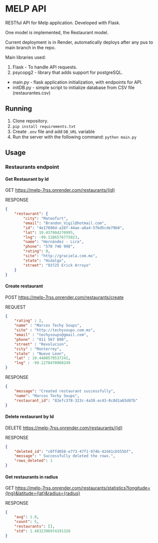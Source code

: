 # MELP API

RESTful API for Melp application. Developed with Flask.

One model is implemented, the Restaurant model.

Current deployment is in Render, automatically deploys after any pus to main branch in the repo.

Main libraries used:
1. Flask - To handle API requests.
2. psycopg2 - library that adds support for postgreSQL.

* main.py - flask application initialization, with endpoints for API.
* initDB.py - simple script to initialize database from CSV file (restaurantes.csv)

## Running 

1. Clone repository.
2. `pip install requirements.txt`
3. Create `.env` file and add `DB_URL` variable
4. Run the server with the following command: `python main.py`



## Usage
### Restaurants endpoint
#### Get Restaurant by Id
GET https://melp-7rss.onrender.com/restaurants/{id}

RESPONSE
```json
{
    "restaurant": {
        "city": "Mateofurt",
        "email": "Brandon_Vigil@hotmail.com",
        "id": "4e17896d-a26f-44ae-a8a4-5fbd5cde79b0",
        "lat": 19.437904276995,
        "lng": -99.1286576775023,
        "name": "Hernández - Lira",
        "phone": "570 746 998",
        "rating": 0,
        "site": "http://graciela.com.mx",
        "state": "Hidalgo",
        "street": "93725 Erick Arroyo"
    }
}
```

#### Create restaurant
POST https://melp-7rss.onrender.com/restaurants/create

REQUEST
```json
{
    "rating" : 2,
    "name" : "Marcos Techy Soups", 
    "site" : "http://techysoups.com.mx", 
    "email" : "techysoups@gmail.com", 
    "phone" : "811 567 890", 
    "street" : "Revolucion", 
    "city" : "Monterrey", 
    "state" : "Nuevo Leon", 
    "lat" : 19.4400570537241, 
    "lng" : -99.1270470968249
}
```
RESPONSE
```json
{
    "message": "Created restaurant successfully",
    "name": "Marcos Techy Soups",
    "restaurant_id": "82efc378-323c-4a38-ac43-8c8d1a65d87b"
}
```
#### Delete restaurant by Id
DELETE https://melp-7rss.onrender.com/restaurants/{id}

RESPONSE
```json
{
    "deleted_id": "c0ffd058-e773-47f1-974b-42d41cb555bf",
    "message": " Successfully deleted the rows.",
    "rows_deleted": 1
}
```
#### Get restaurants in radius
GET https://melp-7rss.onrender.com/restaurants/statistics?longitude={lng}&latitude={lat}&radius={radius}

RESPONSE
```json
{
    "avg": 1.8,
    "count": 5,
    "restaurants": [],
    "std": 1.4832396974191326
}
```
